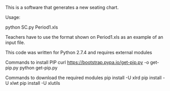 This is a software that generates a new seating chart.

Usage:

python SC.py Period1.xls

Teachers have to use the format shown on Period1.xls as an example of an input file.

This code was written for Python 2.7.4 and requires external modules

Commands to install PIP
curl https://bootstrap.pypa.io/get-pip.py -o get-pip.py
python get-pip.py

Commands to download the required modules
pip install -U xlrd
pip install -U xlwt
pip install -U xlutils
